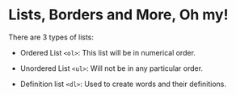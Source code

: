 # Lists, Borders and More, Oh my!

There are 3 types of lists:
* Ordered List ```<ol>```: This list will be in numerical order.

* Unordered List ```<ul>```: Will not be in any particular order.

* Definition list ```<dl>```: Used to create words and their definitions.
